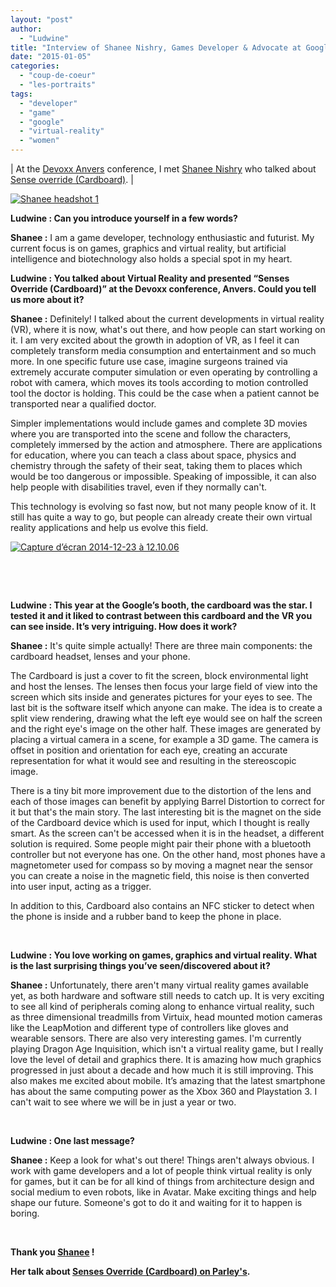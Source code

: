 ```yaml
---
layout: "post"
author: 
  - "Ludwine"
title: "Interview of Shanee Nishry, Games Developer & Advocate at Google"
date: "2015-01-05"
categories: 
  - "coup-de-coeur"
  - "les-portraits"
tags: 
  - "developer"
  - "game"
  - "google"
  - "virtual-reality"
  - "women"
---
```


| At the [Devoxx Anvers](http://www.devoxx.be/) conference, I met [Shanee Nishry](http://cfp.devoxx.be/2014/speaker/shanee_nishry) who talked about [Sense override (Cardboard)](http://cfp.devoxx.be/2014/talk/WRR-6225/Senses_Override_(Cardboard)). |

[![Shanee headshot 1](/assets/2015/01/2015-01-05-interview-of-shanee-nishry-game-developer-at-google/Shanee-headshot-1-300x205.jpg)](http://www.duchess-france.org/wp-content/uploads/2014/12/Shanee-headshot-1.jpg)

**Ludwine : Can you introduce yourself in a few words?**

**Shanee :** I am a game developer, technology enthusiastic and futurist. My current focus is on games, graphics and virtual reality, but artificial intelligence and bio­technology also holds a special spot in my heart.

**Ludwine : You talked about Virtual Reality and presented “Senses Override (Cardboard)” at the Devoxx conference, Anvers. Could you tell us more about it?**

**Shanee :** Definitely! I talked about the current developments in virtual reality (VR), where it is now, what's out there, and how people can start working on it. I am very excited about the growth in adoption of VR, as I feel it can completely transform media consumption and entertainment and so much more. In one specific future use case, imagine surgeons trained via extremely accurate computer simulation or even operating by controlling a robot with camera, which moves its tools according to motion controlled tool the doctor is holding. This could be the case when a patient cannot be transported near a qualified doctor.

Simpler implementations would include games and complete 3D movies where you are transported into the scene and follow the characters, completely immersed by the action and atmosphere. There are applications for education, where you can teach a class about space, physics and chemistry through the safety of their seat, taking them to places which would be too dangerous or impossible. Speaking of impossible, it can also help people with disabilities travel, even if they normally can't.

This technology is evolving so fast now, but not many people know of it. It still has quite a way to go, but people can already create their own virtual reality applications and help us evolve this field.

[![Capture d’écran 2014-12-23 à 12.10.06](/assets/2015/01/2015-01-05-interview-of-shanee-nishry-game-developer-at-google/Capture-d’écran-2014-12-23-à-12.10.06-300x203.png)](http://www.duchess-france.org/wp-content/uploads/2014/12/Capture-d’écran-2014-12-23-à-12.10.06.png)

 

 

**Ludwine : This year at the Google’s booth, the cardboard was the star. I tested it and it liked to contrast between this cardboard and the VR you can see inside. It’s very intriguing. How does it work?**

**Shanee :** It's quite simple actually! There are three main components: the cardboard headset, lenses and your phone.

The Cardboard is just a cover to fit the screen, block environmental light and host the lenses. The lenses then focus your large field of view into the screen which sits inside and generates pictures for your eyes to see. The last bit is the software itself which anyone can make. The idea is to create a split view rendering, drawing what the left eye would see on half the screen and the right eye's image on the other half. These images are generated by placing a virtual camera in a scene, for example a 3D game. The camera is offset in position and orientation for each eye, creating an accurate representation for what it would see and resulting in the stereoscopic image.

There is a tiny bit more improvement due to the distortion of the lens and each of those images can benefit by applying Barrel Distortion to correct for it but that's the main story. The last interesting bit is the magnet on the side of the Cardboard device which is used for input, which I thought is really smart. As the screen can't be accessed when it is in the headset, a different solution is required. Some people might pair their phone with a bluetooth controller but not everyone has one. On the other hand, most phones have a magnetometer used for compass so by moving a magnet near the sensor you can create a noise in the magnetic field, this noise is then converted into user input, acting as a trigger.

In addition to this, Cardboard also contains an NFC sticker to detect when the phone is inside and a rubber band to keep the phone in place.

 

**Ludwine : You love working on games, graphics and virtual reality. What is the last surprising things you’ve seen/discovered about it?**

**Shanee :** Unfortunately, there aren't many virtual reality games available yet, as both hardware and software still needs to catch up. It is very exciting to see all kind of peripherals coming along to enhance virtual reality, such as three dimensional treadmills from Virtuix, head mounted motion cameras like the LeapMotion and different type of controllers like gloves and wearable sensors. There are also very interesting games. I'm currently playing Dragon Age Inquisition, which isn't a virtual reality game, but I really love the level of detail and graphics there. It is amazing how much graphics progressed in just about a decade and how much it is still improving. This also makes me excited about mobile. It’s amazing that the latest smartphone has about the same computing power as the Xbox 360 and Playstation 3. I can't wait to see where we will be in just a year or two.

 

**Ludwine : One last message?**

**Shanee :** Keep a look for what's out there! Things aren't always obvious. I work with game developers and a lot of people think virtual reality is only for games, but it can be for all kind of things from architecture design and social medium to even robots, like in Avatar. Make exciting things and help shape our future. Someone's got to do it and waiting for it to happen is boring.

 

**Thank you [Shanee](https://twitter.com/Lunarsong "twitter") !**

**Her talk about [Senses Override (Cardboard) on Parley's](https://parleys.com/speaker/5471cbe2e4b0e15e672384c0).**
